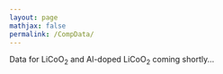 ```yaml
---
layout: page
mathjax: false 
permalink: /CompData/
---
```



Data for LiCoO<sub>2</sub> and Al-doped LiCoO<sub>2</sub> coming shortly...
